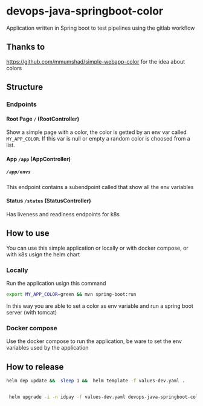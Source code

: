 # devops-java-springboot-color

Application written in Spring boot to test pipelines using the gitlab workflow

## Thanks to

<https://github.com/mmumshad/simple-webapp-color> for the idea about colors

## Structure

### Endpoints

#### Root Page `/` (RootController)

Show a simple page with a color, the color is getted by an env var called `MY_APP_COLOR`.
If this var is null or empty a random color is choosed from a list.

#### App `/app` (AppController)

##### `/app/envs`

This endpoint contains a subendpoint called  that show all the env variables

#### Status `/status` (StatusController)

Has liveness and readiness endpoints for k8s

## How to use

You can use this simple application or locally or with docker compose, or with k8s usign the helm chart

### Locally

Run the application usign this command

```sh
export MY_APP_COLOR=green && mvn spring-boot:run
```

In this way you are able to set a color as env variable and run a spring boot server (with tomcat)

### Docker compose

Use the docker compose to run the application, be ware to set the env variables used by the application

## How to release

```sh
helm dep update &&  sleep 1 &&  helm template -f values-dev.yaml .


 helm upgrade -i -n idpay -f values-dev.yaml devops-java-springboot-color . 
```
